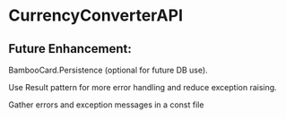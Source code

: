 # CurrencyConverterAPI

## Future Enhancement: 

BambooCard.Persistence (optional for future DB use).

Use Result pattern for more error handling and reduce exception raising.

Gather errors and exception messages in a const file

